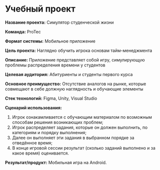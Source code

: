 # Учебный проект
**Название проекта:** Симулятор студенческой жизни

**Команда:** ProTec 

**Формат системы:** Мобильное приложение

**Цель проекта:** 
Наглядно обучить игрока основам тайм-менеджмента

**Описание:** 
Приложение представляет собой игру, симулирующую проблемы распределения времени у студентов

**Целевая аудитория:** 
Абитуриенты и студенты первого курса

**Основное преимущество:**
Отсутствие аналогов на рынке, которые совмещают в себе должную наглядность и обучающие элементы

**Стек технологий:**
Figma, Unity, Visual Studio

**Сценарий использования:**

1. Игрок ознакамливается с обучающим материалом по возможным способам решения возникающих проблем;
2. Игрок распределяет задания, которые он должен выполнить, по категориям и порядку выполнения;
3. Далее он выполняет эти задания в выбранном порядке за отведённое время;
4. В конце игровой сессии результат (сколько заданий выполнено и за какое время) оценивается.

**Результат/продукт:** Мобильная игра на Android.
